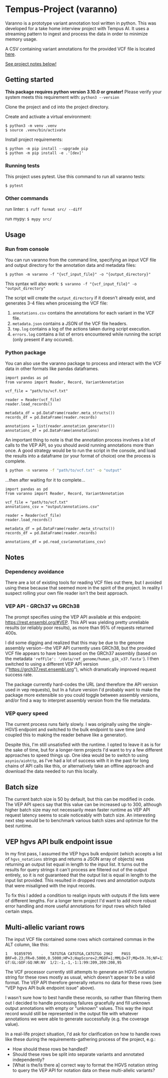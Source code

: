 # Tempus-Project (varanno)

Varanno is a prototype variant annotation tool written in python. This was developed for a take home interview project with Tempus AI. It uses a streaming pattern to ingest and process the data in order to minimize memory usage.

A CSV containing variant annotations for the provided VCF file is located [here](/annotation_results/annotations.csv).

[See project notes below!](#notes)

## Getting started

**This package requires python version 3.10.0 or greater!** Please verify your system meets this requirement with: `python3 --version`

Clone the project and cd into the project directory.

Create and activate a virtual environment:
```
$ python3 -m venv .venv
$ source .venv/bin/activate
```

Install project requirements:
```
$ python -m pip install --upgrade pip
$ python -m pip install -e .'[dev]'
```

### Running tests

This project uses pytest. Use this command to run all varanno tests:
```
$ pytest
```

### Other commands

run linter: `$ ruff format src/ --diff`

run mypy: `$ mypy src/`

## Usage

### Run from console

You can run varanno from the command line, specifying an input VCF file and output directory for the annotation data and metadata files:

`$ python -m varanno -f "{vcf_input_file}" -o "{output_directory}"`

This syntax will also work:
`$ varanno -f "{vcf_input_file}" -o "output_directory"`

The script will create the `output_directory` if it doesn't already exist, and generates 3-4 files when processing the VCF file:
1. `annotations.csv` contains the annotations for each variant in the VCF file.
2. `metadata.json` contains a JSON of the VCF file headers.
3. `tmp.log` contains a log of the actions taken during script execution. 
4. `errors.log` contains a list of errors encountered while running the script (only present if any occured).


### Python package
You can also use the varanno package to process and interact with the VCF data in other formats like pandas dataframes. 

```python3
import pandas as pd
from varanno import Reader, Record, VariantAnnotation

vcf_file = "path/to/vcf.txt"

reader = Reader(vcf_file)
reader.load_records()

metadata_df = pd.DataFrame(reader.meta_structs())
records_df = pd.DataFrame(reader.records)

annotations = list(reader.annotation_generator())
annotations_df = pd.DataFrame(annotations)
```

An important thing to note is that the annotation process involves a lot of calls to the VEP API, so you should avoid running annotations more than once. A good strategy would be to run the script in the console, and load the results into a dataframe (or your format of choice) one the process is complete.

```bash
$ python -m varanno -f "path/to/vcf.txt" -o "output"
```
...then after waiting for it to complete...
```python3
import pandas as pd
from varanno import Reader, Record, VariantAnnotation

vcf_file = "path/to/vcf.txt"
annotations_csv = "output/annotations.csv"

reader = Reader(vcf_file)
reader.load_records()

metadata_df = pd.DataFrame(reader.meta_structs())
records_df = pd.DataFrame(reader.records)

annotations_df = pd.read_csv(annotations_csv)
```

## Notes

### Dependency avoidance
There are a lot of existing tools for reading VCF files out there, but I avoided using these because that seemed more in the spirit of the project. In reality I suspect rolling your own file reader isn't the best approach.

### VEP API - GRCh37 vs GRCh38
The prompt specifies using the VEP API available at this endpoint: https://rest.ensembl.org/#VEP. This API was yielding pretty unreliable results (or reliably poor results), as more than 95% of requests returned 400s. 

I did some digging and realized that this may be due to the genome assembly version--the VEP API currently uses GRCh38, but the provided VCF file appears to have been based on the GRCh37 assembly (based on the metadata `'refFile': '/data/ref_genome/human_g1k_v37.fasta'`). I then switched to using a different VEP API version ("https://grch37.rest.ensembl.org"), which dramatically improved request success rate. 

The package currently hard-codes the URL (and therefore the API version used in vep requests), but In a future version I'd probably want to make the package more extensible so you could toggle between assembly versions, and/or find a way to interpret assembly version from the file metadata. 

### VEP query speed
The current process runs fairly slowly. I was originally using the single-HGVS endpoint and switched to the bulk endpoint to save time (and coupled this to making the reader behave like a generator). 

Despite this, I'm still unsatisfied with the runtime. I opted to leave it as is for the sake of time, but for a longer-term projects I'd want to try a few different approaches to speed things up. One idea would be to switch to using `asynio/aiohttp`, as I've had a lot of success with it in the past for long chains of API calls like this, or alternatively take an offline approach and download the data needed to run this locally.    

## Batch size
The current batch size is 50 by default, but this can be modified in code. The VEP API specs say that this value can be increased up to 300, although higher batch size may not necessarily mean faster runtime as VEP API request latency seems to scale noticeably with batch size. An interesting next step would be to benchmark various batch sizes and optimize for the best runtime.  

## VEP hgvs API bulk endpoint issue
In my first pass, I assumed the VEP hgvs bulk endpoint (which accepts a list of `hgvs_notations` strings and returns a JSON array of objects) was returning an output list equal in length to the input list. It turns out the results for query strings it can't process are filtered out of the output entirely, so it is not guaranteed that the output list is equal in length to the input list provided. This resulted in dropped rows and annotation outputs that were misaligned with the input records. 

To fix this I added a condition to realign inputs with outputs if the lists were of different lengths. For a longer term project I'd want to add more robust error handling and more useful annotations for input rows which failed certain steps.

## Multi-allelic variant rows
The input VCF file contained some rows which contained commas in the ALT column, like this:
```
1	91859795	.	TATGTGA	CATGTGA,CATGTGG	2962	PASS	BRF=0.23;FR=0.5000,0.5000;HP=3;HapScore=2;MGOF=1;MMLQ=37;MQ=59.76;NF=115,51;NR=93,44;PP=2962,2892;QD=20;SC=TTGCCAGCAATATGTGATAAG;SbPval=0.54;Source=Platypus;TC=209;TCF=115;TCR=94;TR=208,95;WE=91859809;WS=91859785	GT:GL:GOF:GQ:NR:NV	1/2:-1,-1,-1:1:99:209,209:208,95
```
The VCF processor currently still attempts to generate an HGVS notation string for these rows mostly as usual, which doesn't appear to be a valid format. The VEP API therefore generally returns no data for these rows (see "VEP hgvs API bulk endpoint issue" above).

I wasn't sure how to best handle these records, so rather than filtering them out I decided to handle processing failures gracefully and fill unknown output annotations with empty or "unknown" values. This way the input record would still be represented in the output file with whatever annotations we were able to generate successfully (e.g. the coverage value).

In a real-life project situation, I'd ask for clarification on how to handle rows like these during the requirements-gathering process of the project, e.g.:
- How should these rows be handled?
- Should these rows be split into separate variants and annotated independently?
- [What is the/Is there a] correct way to format the HGVS notation string to query the VEP API for notation data on these multi-allelic variants?
